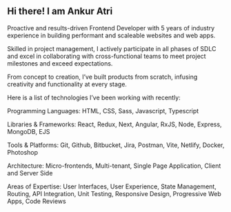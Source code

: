 ## Hi there! I am Ankur Atri

Proactive and results-driven Frontend Developer with 5 years of industry experience in building performant and scaleable websites and web apps. 

Skilled in project management, I actively participate in all phases of SDLC and excel in collaborating with cross-functional teams to meet project milestones and exceed expectations. 

From concept to creation, I’ve built products from scratch, infusing creativity and functionality at every stage.

Here is a list of technologies I’ve been working with recently:

Programming Languages:
HTML, CSS, Sass, Javascript, Typescript

Libraries & Frameworks:
React, Redux, Next, Angular, RxJS, Node, Express, MongoDB, EJS

Tools & Platforms:
Git, Github, Bitbucket, Jira, Postman, Vite, Netlify, Docker, Photoshop

Architecture:
Micro-frontends, Multi-tenant, Single Page Application, Client and Server Side

Areas of Expertise:
User Interfaces, User Experience, State Management, Routing, API Integration, Unit Testing, Responsive Design, Progressive Web Apps, Code Reviews
